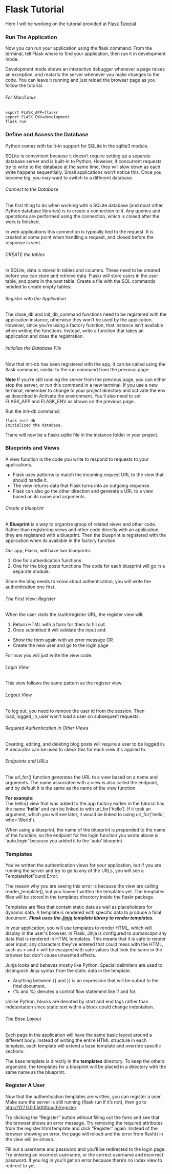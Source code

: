 # Flask Tutorial
Here I will be working on the tutorial provided at [Flask Tutorial](http://flask.pocoo.org/docs/1.0/tutorial/)

### Run The Application
Now you can run your application using the flask command. From the terminal, tell Flask where to find your application, 
then run it in development mode.

Development mode shows an interactive debugger whenever a page raises an exception, and restarts the server whenever 
you make changes to the code. You can leave it running and just reload the browser page as you follow the tutorial.

###### For Mac/Linux 
``` 
export FLASK_APP=flaskr
export FLASK_ENV=development
flask run
```

### Define and Access the Database
Python comes with built-in support for SQLite in the sqlite3 module.

SQLite is convenient because it doesn’t require setting up a separate database server and is built-in to Python. 
However, if concurrent requests try to write to the database at the same time, they will slow down as each write 
happens sequentially. Small applications won’t notice this. Once you become big, you may want to switch to a different 
database.

###### Connect to the Database
The first thing to do when working with a SQLite database (and most other Python database libraries) is to create 
a connection to it. Any queries and operations are performed using the connection, which is closed after the work is 
finished.

In web applications this connection is typically tied to the request. It is created at some point when handling a 
request, and closed before the response is sent.

###### CREATE the tables
In SQLite, data is stored in tables and columns. These need to be created before you can store and retrieve data. 
Flaskr will store users in the user table, and posts in the post table. Create a file with the SQL commands needed 
to create empty tables:

###### Register with the Application
The close_db and init_db_command functions need to be registered with the application instance, otherwise they
won’t be used by the application. However, since you’re using a factory function, that instance isn’t available 
when writing the functions. Instead, write a function that takes an application and does the registration.

###### Initialize the Database File
Now that init-db has been registered with the app, it can be called using the flask command, similar to the 
run command from the previous page.

<b>Note</b>
If you’re still running the server from the previous page, you can either stop the server, or run this command 
in a new terminal. If you use a new terminal, remember to change to your project directory and activate the env as 
described in Activate the environment. You’ll also need to set FLASK_APP and FLASK_ENV as shown on the previous page.

Run the init-db command:

```
flask init-db
Initialized the database.
```

There will now be a flaskr.sqlite file in the instance folder in your project.

### Blueprints and Views
A view function is the code you write to respond to requests to your applications.
* Flask uses patterns to match the incoming request URL to the view that should handle it. 
* The view returns data that Flask turns into an outgoing response.
* Flask can also go the other direction and generate a URL to a view based on its name and arguments.

###### Create a blueprint
A <b>Blueprint</b> is a way to organize group of related views and other code. Rather than registering views and other 
code directly with an application, they are registered with a blueprint. Then the blueprint is registered with the 
application when its available in the factory function.

Our app, Flaskr, will have two blueprints:
1. One for authentication functions
2. One for the blog posts functions
The code for each blueprint will go in a separate module. 

Since the blog needs to know about authentication, you will write the authentication one first. 

###### The First View: Register
When the user visits the /auth/register URL, the register view will:
1. Return HTML with a form for them to fill out. 
2. Once submitted it will validate the input and:
* Show the form again with an error message OR
* Create the new user and go to the login page

For now you will just write the view code.

###### Login View
This view follows the same pattern as the register view. 

###### Logout View                                          
To log out, you need to remove the user id from the session. Then load_logged_in_user won't load a user on 
subsequent requests.    

###### Required Authentication in Other Views
Creating, editing, and deleting blog posts will require a user to be logged in. A decorator can be used to ckeck 
this for each view it's applied to.

###### Endpoints and URLs
The url_for() function generates the URL to a view based on a name and arguments. 
The name associated with a view is also called the endpoint, and by default it is the same as the name of the view 
function. 

<b>For example:</b><br/>
The hello() view that was added to the app factory earlier in the tutorial has the name <b>'hello'</b> and can
be linked to with url_for('hello'). If it took an argument, which you will see later, it would be linked to using 
url_for('hello', who='World').

When using a blueprint, the name of the blueprint is prepended to the name of the function, so the endpoint for the 
login function you wrote above is 'auto.login' because you added it to the 'auto' blueprint.

### Templates
You've written the authentication views for your application, but if you are running the server and try to go to any 
of the URLs, you will see a TemplateNotFound Error. 

The reason why you are seeing this error is because the view are calling render_template(), but you haven't written 
the templates yet. The templates files will be stored in the templates directory inside the flaskr package. 

Templates are files that contain static data as well as placeholders for dynamic data. A template is rendered with 
specific data to produce a final document. <b><i>Flask uses the [Jinja](http://jinja.pocoo.org/docs/2.10/templates/) 
template library to render templates.</i></b>

In your application, you will use templates to render HTML, which will display in the user's browser. In Flask,
Jinja is configured to <i>autoescape</i> any data that is rendered in HTML templates. This means that it is safe to
render user input; any characters they've entered that could mess with the HTML, such as < and > will be escaped with 
safe values that look the same in the browser but don't cause unwanted effects. 

Junja looks and behaves mostly like Python. Special delimiters are used to distinguish Jinja syntax from the static
data in the template. 
* Anything between {{ and }} is an expression that will be output to the final document. 
* {% and %} denotes a control flow statement like if and for. 

Unlike Python, blocks are denoted by start and end tags rather than indetentation since static text within a block 
could change indentation. 

###### The Base Layout
Each page in the application will have the same basic layout around a different body. Instead of writing the entire HTML 
structure in each template, each template will extend a base template and override specific sections. 

The base template is directly in the <b>templates</b> directory. To keep the others organized, the templates for
a blueprint will be placed in a directory with the same name as the blueprint.

### Register A User
Now that the authentication templates are written, you can register a user. Make sure the server is still running 
(flask run if it’s not), then go to http://127.0.0.1:5000/auth/register.

Try clicking the “Register” button without filling out the form and see that the browser shows an error message. 
Try removing the required attributes from the register.html template and click “Register” again. Instead of the 
browser showing an error, the page will reload and the error from flash() in the view will be shown.

Fill out a username and password and you’ll be redirected to the login page. Try entering an incorrect username, 
or the correct username and incorrect password. If you log in you’ll get an error because there’s no index view to 
redirect to yet.